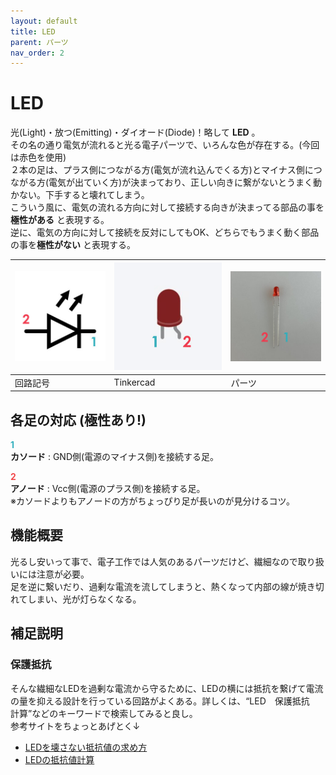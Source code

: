 ```yaml
---
layout: default
title: LED
parent: パーツ
nav_order: 2
---
```


# LED
光(Light)・放つ(Emitting)・ダイオード(Diode)！略して **LED** 。<br>
その名の通り電気が流れると光る電子パーツで、いろんな色が存在する。(今回は赤色を使用)<br>
２本の足は、プラス側につながる方(電気が流れ込んでくる方)とマイナス側につながる方(電気が出ていく方)が決まっており、正しい向きに繋がないとうまく動かない。下手すると壊れてしまう。<br>
こういう風に、電気の流れる方向に対して接続する向きが決まってる部品の事を **極性がある** と表現する。<br>
逆に、電気の方向に対して接続を反対にしてもOK、どちらでもうまく動く部品の事を**極性がない** と表現する。

|![回路記号](../images/component/LED/led_icon.jpg)|![Tinkercad](../images/component/LED/led_tinkercad.jpg)|![実物](../images/component/LED/led_pinout.jpg)|
|:--|:--|:--|
|回路記号|Tinkercad|パーツ|

## 各足の対応 (極性あり!)
<span style="color:#36b1bf">**1**</span><br>
**カソード** : GND側(電源のマイナス側)を接続する足。

<span style="color:#f2484b">**2**</span><br>
**アノード** : Vcc側(電源のプラス側)を接続する足。<br>
※カソードよりもアノードの方がちょっぴり足が長いのが見分けるコツ。

## 機能概要
光るし安いって事で、電子工作では人気のあるパーツだけど、繊細なので取り扱いには注意が必要。<br>
足を逆に繋いだり、過剰な電流を流してしまうと、熱くなって内部の線が焼き切れてしまい、光が灯らなくなる。

## 補足説明

### 保護抵抗

そんな繊細なLEDを過剰な電流から守るために、LEDの横には抵抗を繋げて電流の量を抑える設計を行っている回路がよくある。詳しくは、“LED　保護抵抗　計算”などのキーワードで検索してみると良し。<br>
参考サイトをちょっとあげとく↓
- [LEDを壊さない抵抗値の求め方](https://zenn.dev/megeton/articles/167476686050ad)
- [LEDの抵抗値計算](https://akizukidenshi.com/catalog/pages/led-r-calc.aspx)